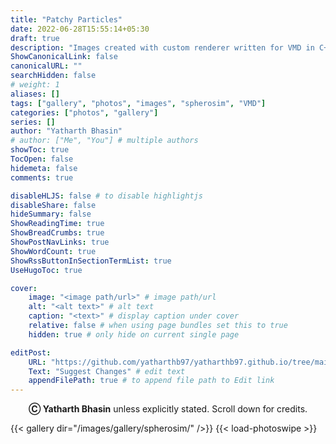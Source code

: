 ```yaml
---
title: "Patchy Particles"
date: 2022-06-28T15:55:14+05:30
draft: true
description: "Images created with custom renderer written for VMD in C++. Images created for MSc project."
ShowCanonicalLink: false
canonicalURL: ""
searchHidden: false
# weight: 1
aliases: []
tags: ["gallery", "photos", "images", "spherosim", "VMD"]
categories: ["photos", "gallery"]
series: []
author: "Yatharth Bhasin"
# author: ["Me", "You"] # multiple authors
showToc: true
TocOpen: false
hidemeta: false
comments: true

disableHLJS: false # to disable highlightjs
disableShare: false
hideSummary: false
ShowReadingTime: true
ShowBreadCrumbs: true
ShowPostNavLinks: true
ShowWordCount: true
ShowRssButtonInSectionTermList: true
UseHugoToc: true

cover:
    image: "<image path/url>" # image path/url
    alt: "<alt text>" # alt text
    caption: "<text>" # display caption under cover
    relative: false # when using page bundles set this to true
    hidden: true # only hide on current single page

editPost:
    URL: "https://github.com/yatharthb97/yatharthb97.github.io/tree/main/content/"
    Text: "Suggest Changes" # edit text
    appendFilePath: true # to append file path to Edit link
---
```


<div style="text-align: center;">
<b>Ⓒ Yatharth Bhasin</b> unless explicitly stated. Scroll down for credits.
</div>

<span hidden> Images </span>
{{< gallery dir="/images/gallery/spherosim/" />}} {{< load-photoswipe >}}
